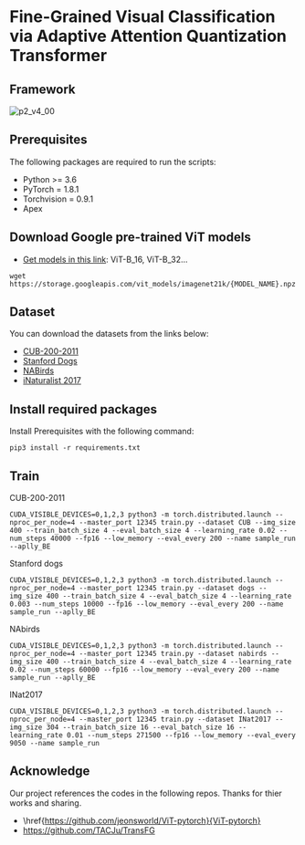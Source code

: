 # Fine-Grained Visual Classification via Adaptive Attention Quantization Transformer


## Framework
![p2_v4_00](https://github.com/user-attachments/assets/2a0b90bc-c7ee-4cfd-a2bc-f7aadd5135e9)

## Prerequisites

The following packages are required to run the scripts:

- Python >= 3.6
- PyTorch = 1.8.1
- Torchvision = 0.9.1
- Apex

## Download Google pre-trained ViT models

- [Get models in this link](https://console.cloud.google.com/storage/vit_models/): ViT-B_16, ViT-B_32...

```shell
wget https://storage.googleapis.com/vit_models/imagenet21k/{MODEL_NAME}.npz
```

## Dataset

You can download the datasets from the links below:

- [CUB-200-2011](http://www.vision.caltech.edu/visipedia/CUB-200-2011.html)
- [Stanford Dogs](http://vision.stanford.edu/aditya86/ImageNetDogs/)
- [NABirds](http://dl.allaboutbirds.org/nabirds)
- [iNaturalist 2017](https://github.com/visipedia/inat_comp/tree/master/2017)

## Install required packages

Install Prerequisites with the following command:

```shell
pip3 install -r requirements.txt
```

## Train

 CUB-200-2011

```shell
CUDA_VISIBLE_DEVICES=0,1,2,3 python3 -m torch.distributed.launch --nproc_per_node=4 --master_port 12345 train.py --dataset CUB --img_size 400 --train_batch_size 4 --eval_batch_size 4 --learning_rate 0.02 --num_steps 40000 --fp16 --low_memory --eval_every 200 --name sample_run --aplly_BE
```

 Stanford dogs

```shell
CUDA_VISIBLE_DEVICES=0,1,2,3 python3 -m torch.distributed.launch --nproc_per_node=4 --master_port 12345 train.py --dataset dogs --img_size 400 --train_batch_size 4 --eval_batch_size 4 --learning_rate 0.003 --num_steps 10000 --fp16 --low_memory --eval_every 200 --name sample_run --aplly_BE
```

NAbirds

```shell
CUDA_VISIBLE_DEVICES=0,1,2,3 python3 -m torch.distributed.launch --nproc_per_node=4 --master_port 12345 train.py --dataset nabirds --img_size 400 --train_batch_size 4 --eval_batch_size 4 --learning_rate 0.02 --num_steps 60000 --fp16 --low_memory --eval_every 200 --name sample_run --aplly_BE
```

INat2017

```shell
CUDA_VISIBLE_DEVICES=0,1,2,3 python3 -m torch.distributed.launch --nproc_per_node=4 --master_port 12345 train.py --dataset INat2017 --img_size 304 --train_batch_size 16 --eval_batch_size 16 --learning_rate 0.01 --num_steps 271500 --fp16 --low_memory --eval_every 9050 --name sample_run 
```

## Acknowledge

Our project references the codes in the following repos. Thanks for thier works and sharing.
- \href{https://github.com/jeonsworld/ViT-pytorch}{ViT-pytorch}
- https://github.com/TACJu/TransFG
